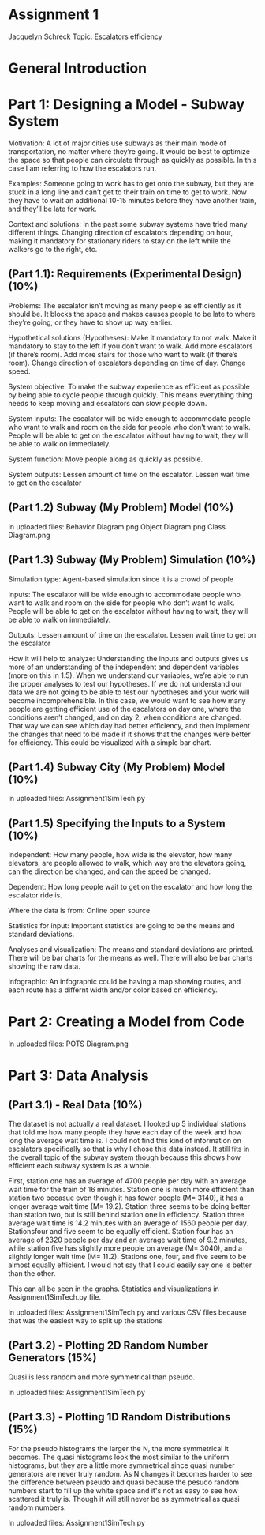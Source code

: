 # Assignment 1 
Jacquelyn Schreck
Topic: Escalators efficiency


# General Introduction
# Part 1: Designing a Model - Subway System

Motivation: A lot of major cities use subways as their main mode of transportation, no matter where they’re going. It would be best to optimize the space so that people can circulate through as quickly as possible. In this case I am referring to how the escalators run.

Examples: Someone going to work has to get onto the subway, but they are stuck in a long line and can’t get to their train on time to get to work. Now they have to wait an additional 10-15 minutes before they have another train, and they’ll be late for work.

Context and solutions: In the past some subway systems have tried many different things. Changing direction of escalators depending on hour, making it mandatory for stationary riders to stay on the left while the walkers go to the right, etc.


## (Part 1.1): Requirements (Experimental Design) **(10%)**
Problems: The escalator isn’t moving as many people as efficiently as it should be. It blocks the space and makes causes people to be late to where they’re going, or they have to show up way earlier. 

Hypothetical solutions (Hypotheses): Make it mandatory to not walk. Make it mandatory to stay to the left if you don’t want to walk. Add more escalators (if there’s room). Add more stairs for those who want to walk (if there’s room). Change direction of escalators depending on time of day. Change speed. 

System objective: To make the subway experience as efficient as possible by being able to cycle people through quickly. This means everything thing needs to keep moving and escalators can slow people down.

System inputs: The escalator will be wide enough to accommodate people who want to walk and room on the side for people who don’t want to walk. People will be able to get on the escalator without having to wait, they will be able to walk on immediately.

System function: Move people along as quickly as possible. 

System outputs: Lessen amount of time on the escalator. Lessen wait time to get on the escalator


## (Part 1.2) Subway (My Problem) Model **(10%)**

In uploaded files:
Behavior Diagram.png
Object Diagram.png
Class Diagram.png


## (Part 1.3) Subway (My Problem) Simulation **(10%)**

Simulation type: Agent-based simulation since it is a crowd of people

Inputs: The escalator will be wide enough to accommodate people who want to walk and room on the side for people who don’t want to walk. People will be able to get on the escalator without having to wait, they will be able to walk on immediately.

Outputs: Lessen amount of time on the escalator. Lessen wait time to get on the escalator

How it will help to analyze: Understanding the inputs and outputs gives us more of an understanding of the independent and dependent variables (more on this in 1.5). When we understand our variables, we’re able to run the proper analyses to test our hypotheses. If we do not understand our data we are not going to be able to test our hypotheses and your work will become incomprehensible. In this case, we would want to see how many people are getting efficient use of the escalators on day one, where the conditions aren’t changed, and on day 2, when conditions are changed. That way we can see which day had better efficiency, and then implement the changes that need to be made if it shows that the changes were better for efficiency. This could be visualized with a simple bar chart.


## (Part 1.4) Subway City (My Problem) Model **(10%)**

In uploaded files:
Assignment1SimTech.py

## (Part 1.5) Specifying the Inputs to a System **(10%)**

Independent: How many people, how wide is the elevator, how many elevators, are people allowed to walk, which way are the elevators going, can the direction be changed, and can the speed be changed. 

Dependent: How long people wait to get on the escalator and how long the escalator ride is. 

Where the data is from: Online open source

Statistics for input: Important statistics are going to be the means and standard deviations. 

Analyses and visualization: The means and standard deviations are printed. There will be bar charts for the means as well. There will also be bar charts showing the raw data.

Infographic: An infographic could be having a map showing routes, and each route has a differnt width and/or color based on efficiency.


# Part 2: Creating a Model from Code

In uploaded files:
POTS Diagram.png


# Part 3: Data Analysis

## (Part 3.1) - Real Data **(10%)**

The dataset is not actually a real dataset. I looked up 5 individual stations that told me how many people they have each day of the week and how long the average wait time is. I could not find this kind of information on escalators specifically so that is why I chose this data instead. It still fits in the overall topic of the subway system though because this shows how efficient each subway system is as a whole. 

First, station one has an average of 4700 people per day with an average wait time for the train of 16 minutes. Station one is much more efficient than station two becasue even though it has fewer people (M= 3140), it has a longer average wait time (M= 19.2). Station three seems to be doing better than station two, but is still behind station one in efficiency. Station three average wait time is 14.2 minutes with an average of 1560 people per day. Stationsfour and five seem to be equally efficient. Station four has an average of 2320 people per day and an average wait time of 9.2 minutes, while station five has slightly more people on average (M= 3040), and a slightly longer wait time (M= 11.2). Stations one, four, and five seem to be almost equally efficient. I would not say that I could easily say one is better than the other.

This can all be seen in the graphs. Statistics and visualizations in Assignment1SimTech.py file.

In uploaded files:
Assignment1SimTech.py and various CSV files because that was the easiest way to split up the stations

## (Part 3.2) -  Plotting 2D Random Number Generators **(15%)**

Quasi is less random and more symmetrical than pseudo. 

In uploaded files:
Assignment1SimTech.py

## (Part 3.3) -  Plotting 1D Random Distributions **(15%)**

For the pseudo histograms the larger the N, the more symmetrical it becomes. The quasi histograms look the most similar to the uniform histograms, but they are a little more symmetrical since quasi number generators are never truly random. As N changes it becomes harder to see the difference between pseudo and quasi because the pesudo random numbers start to fill up the white space and it's not as easy to see how scattered it truly is. Though it will still never be as symmetrical as quasi random numbers.

In uploaded files:
Assignment1SimTech.py

